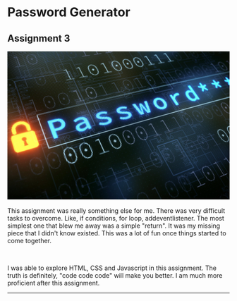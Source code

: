 # Password Generator

## Assignment 3

<img    src="./images/readmeimg.png">

<p>
This assignment was really something else for me. There was very difficult tasks to overcome. Like, if conditions, for loop, addeventlistener. The most simplest one that blew me away was a simple "return". It was my missing piece that I didn't know existed. This was a lot of fun once things started to come together.
</p>
<br>
<p>
I was able to explore HTML, CSS and Javascript in this assignment. The truth is definitely, "code code code" will make you better. I am much more proficient after this assignment. 
</p>
<hr>
<p>
